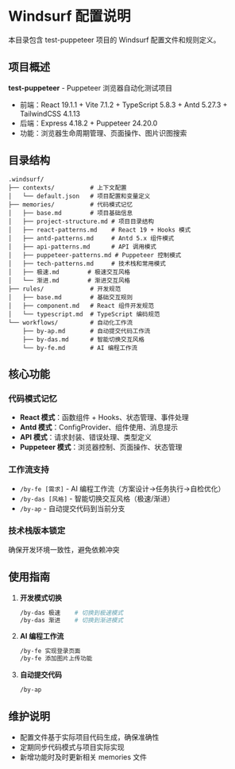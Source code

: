 # Windsurf 配置说明

本目录包含 test-puppeteer 项目的 Windsurf 配置文件和规则定义。

## 项目概述

**test-puppeteer** - Puppeteer 浏览器自动化测试项目
- 前端：React 19.1.1 + Vite 7.1.2 + TypeScript 5.8.3 + Antd 5.27.3 + TailwindCSS 4.1.13
- 后端：Express 4.18.2 + Puppeteer 24.20.0
- 功能：浏览器生命周期管理、页面操作、图片识图搜索

## 目录结构

```
.windsurf/
├── contexts/          # 上下文配置
│   └── default.json   # 项目配置和变量定义
├── memories/          # 代码模式记忆
│   ├── base.md        # 项目基础信息
│   ├── project-structure.md # 项目目录结构
│   ├── react-patterns.md    # React 19 + Hooks 模式
│   ├── antd-patterns.md     # Antd 5.x 组件模式
│   ├── api-patterns.md      # API 调用模式
│   ├── puppeteer-patterns.md # Puppeteer 控制模式
│   ├── tech-patterns.md     # 技术栈和常用模式
│   ├── 极速.md        # 极速交互风格
│   └── 渐进.md        # 渐进交互风格
├── rules/             # 开发规范
│   ├── base.md        # 基础交互规则
│   ├── component.md   # React 组件开发规范
│   └── typescript.md  # TypeScript 编码规范
└── workflows/         # 自动化工作流
    ├── by-ap.md       # 自动提交代码工作流
    ├── by-das.md      # 智能切换交互风格
    └── by-fe.md       # AI 编程工作流
```

## 核心功能

### 代码模式记忆
- **React 模式**：函数组件 + Hooks、状态管理、事件处理
- **Antd 模式**：ConfigProvider、组件使用、消息提示
- **API 模式**：请求封装、错误处理、类型定义
- **Puppeteer 模式**：浏览器控制、页面操作、状态管理

### 工作流支持
- `/by-fe [需求]` - AI 编程工作流（方案设计→任务执行→自检优化）
- `/by-das [风格]` - 智能切换交互风格（极速/渐进）
- `/by-ap` - 自动提交代码到当前分支

### 技术栈版本锁定
确保开发环境一致性，避免依赖冲突

## 使用指南

1. **开发模式切换**
   ```bash
   /by-das 极速    # 切换到极速模式
   /by-das 渐进    # 切换到渐进模式
   ```

2. **AI 编程工作流**
   ```bash
   /by-fe 实现登录页面
   /by-fe 添加图片上传功能
   ```

3. **自动提交代码**
   ```bash
   /by-ap
   ```

## 维护说明

- 配置文件基于实际项目代码生成，确保准确性
- 定期同步代码模式与项目实际实现
- 新增功能时及时更新相关 memories 文件
